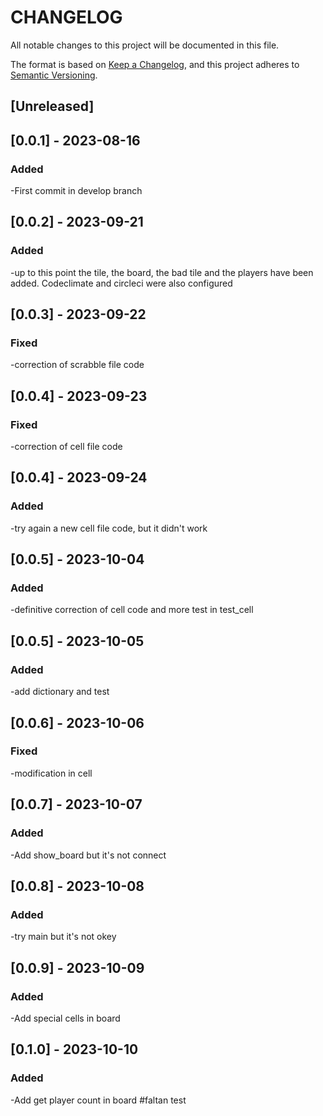 # CHANGELOG

All notable changes to this project will be documented in this file.

The format is based on [Keep a Changelog](https://keepachangelog.com/en/1.0.0/),
and this project adheres to [Semantic Versioning](https://semver.org/spec/v2.0.0.html).

## [Unreleased]

## [0.0.1] - 2023-08-16

### Added
-First commit in develop branch

## [0.0.2] - 2023-09-21

### Added
-up to this point the tile, the board, the bad tile and the players have been added. Codeclimate and circleci were also configured

## [0.0.3] - 2023-09-22

### Fixed 
-correction of scrabble file code 

## [0.0.4] - 2023-09-23

### Fixed
-correction of cell file code

## [0.0.4] - 2023-09-24

### Added
-try again a new cell file code, but it didn't work 

## [0.0.5] - 2023-10-04

### Added
-definitive correction of cell code and more test in test_cell

## [0.0.5] - 2023-10-05

### Added
-add dictionary and test

## [0.0.6] - 2023-10-06

### Fixed
-modification in cell

## [0.0.7] - 2023-10-07

### Added
-Add show_board but it's not connect

## [0.0.8] - 2023-10-08

### Added
-try main but it's not okey

## [0.0.9] - 2023-10-09

### Added
-Add special cells in board

## [0.1.0] - 2023-10-10

### Added
-Add get player count in board #faltan test

